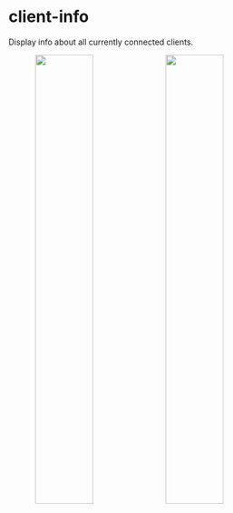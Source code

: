 # client-info

Display info about all currently connected clients.

<img align="right" width="45%" src="https://user-images.githubusercontent.com/1991296/167241351-f877a031-fdcb-45c8-9e11-f51de7d301c1.png">
<img align="right" width="45%" src="https://i.imgur.com/Grggeed.jpg">
